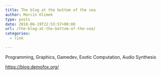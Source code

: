 ```yaml
---
title: The blog at the bottom of the sea
author: Marcin Klimek
type: posts
date: 2018-06-19T22:53:57+00:00
url: /the-blog-at-the-bottom-of-the-sea/
categories:
  - link

---
```

Programming, Graphics, Gamedev, Exotic Computation, Audio Synthesis

<https://blog.demofox.org/>